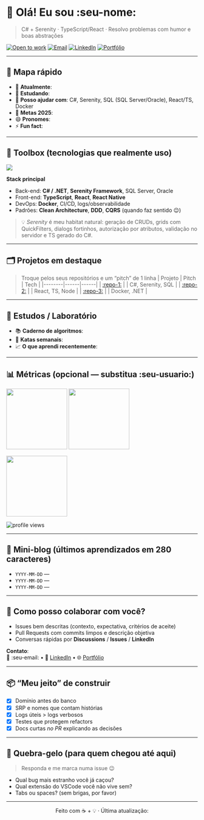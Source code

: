 <!-- Banner ou frase de efeito (curto e memorável) -->
# 👋 Olá! Eu sou :seu-nome:  
> C# + Serenity · TypeScript/React · Resolvo problemas com humor e boas abstrações

<!-- Badges opcionais: edite os links e o usuário -->
[![Open to work](https://img.shields.io/badge/Open%20to%20work-yes-34D058?style=for-the-badge)](#)
[![Email](https://img.shields.io/badge/Email-hey%40exemplo.com-1f6feb?style=for-the-badge)](mailto::seu-email:)
[![LinkedIn](https://img.shields.io/badge/LinkedIn-:seu-nome:-0A66C2?style=for-the-badge&logo=linkedin)](https://www.linkedin.com/in/:seu-usuario:)
[![Portfólio](https://img.shields.io/badge/Portf%C3%B3lio-online-8A2BE2?style=for-the-badge)](https://:seu-site:)

---

## 🧭 Mapa rápido
- 🔭 **Atualmente**: <!-- o que você está construindo agora -->
- 🧠 **Estudando**: <!-- tópicos/techs do momento -->
- 🤝 **Posso ajudar com**: C#, Serenity, SQL (SQL Server/Oracle), React/TS, Docker
- 🎯 **Metas 2025**: <!-- 2–3 metas objetivas -->
- 😄 **Pronomes**: <!-- se quiser -->
- ⚡ **Fun fact**: <!-- algo curioso sobre você -->

---

## 🧰 Toolbox (tecnologias que realmente uso)
<!-- skillicons é opcional; remova se não curtir imagens -->
<p align="left">
  <img src="https://skillicons.dev/icons?i=cs,dotnet,ts,react,nodejs,prisma,postgres,oracle,docker,azure,git,linux&perline=8" />
</p>

**Stack principal**
- Back-end: **C# / .NET**, **Serenity Framework**, SQL Server, Oracle  
- Front-end: **TypeScript**, **React**, **React Native**  
- DevOps: **Docker**, CI/CD, logs/observabilidade  
- Padrões: **Clean Architecture**, **DDD**, **CQRS** (quando faz sentido 😉)

> 💡 *Serenity* é meu habitat natural: geração de CRUDs, grids com QuickFilters, dialogs fortinhos, autorização por atributos, validação no servidor e TS gerado do C#.

---

## 🗂️ Projetos em destaque
> Troque pelos seus repositórios e um “pitch” de 1 linha
| Projeto | Pitch | Tech |
|--------|------|------|
| [:repo-1:](https://github.com/:seu-usuario/:repo-1) | <!-- o problema que resolve em 1 frase --> | C#, Serenity, SQL |
| [:repo-2:](https://github.com/:seu-usuario/:repo-2) | <!-- destaque do projeto --> | React, TS, Node |
| [:repo-3:](https://github.com/:seu-usuario/:repo-3) | <!-- impacto/resultado --> | Docker, .NET |

---

## 🧪 Estudos / Laboratório
- 📚 **Caderno de algoritmos**: <!-- link para repositório de desafios -->
- 🧩 **Katas semanais**: <!-- rotina de estudo -->
- 📈 **O que aprendi recentemente**: <!-- 3 bullets curtos com aprendizados -->

---

## 📊 Métricas (opcional — substitua :seu-usuario:)
<p align="left">
  <img height="160" src="https://github-readme-stats.vercel.app/api?username=:seu-usuario:&show_icons=true&theme=transparent&hide_title=true" />
  <img height="160" src="https://github-readme-streak-stats.herokuapp.com/?user=:seu-usuario:&theme=transparent" />
</p>
<p align="left">
  <img src="https://github-readme-stats.vercel.app/api/top-langs/?username=:seu-usuario:&layout=compact&theme=transparent" height="160" />
</p>

<!-- Contador de visitas (opcional) -->
<img src="https://komarev.com/ghpvc/?username=:seu-usuario:&color=1f6feb" alt="profile views" />

---

## 📝 Mini-blog (últimos aprendizados em 280 caracteres)
- `YYYY-MM-DD` — <!-- insight #1 -->
- `YYYY-MM-DD` — <!-- insight #2 -->
- `YYYY-MM-DD` — <!-- insight #3 -->

---

## 🤝 Como posso colaborar com você?
- Issues bem descritas (contexto, expectativa, critérios de aceite)
- Pull Requests com commits limpos e descrição objetiva
- Conversas rápidas por **Discussions** / **Issues** / **LinkedIn**

**Contato**:  
📧 :seu-email: • 💼 [LinkedIn](https://www.linkedin.com/in/:seu-usuario:) • 🌐 [Portfólio](https://:seu-site:)

---

## 📦 “Meu jeito” de construir
- [x] Domínio antes do banco  
- [x] SRP e nomes que contam histórias  
- [x] Logs úteis > logs verbosos  
- [x] Testes que protegem refactors  
- [x] Docs curtas *no PR* explicando as decisões

---

## 🧩 Quebra-gelo (para quem chegou até aqui)
> Responda e me marca numa issue 😉
- Qual bug mais estranho você já caçou?
- Qual extensão do VSCode você não vive sem?
- Tabs ou spaces? (sem brigas, por favor)

---

<!-- Rodapé divertido -->
<p align="center">
  Feito com ☕ + 💡 · Última atualização: <!-- yyyy-mm-dd -->  
</p>
